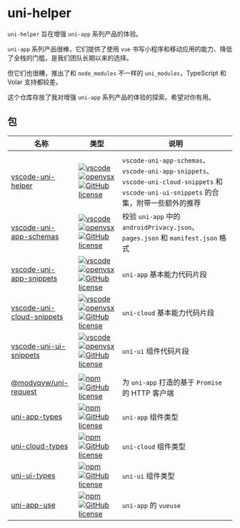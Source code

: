 # uni-helper

`uni-helper` 旨在增强 `uni-app` 系列产品的体验。

`uni-app` 系列产品很棒，它们提供了使用 `vue` 书写小程序和移动应用的能力、降低了全栈的门槛，是我们团队长期以来的选择。

但它们也很糟，推出了和 `node_modules` 不一样的 `uni_modules`，TypeScript 和 Volar 支持都较差。

这个仓库存放了我对增强 `uni-app` 系列产品的体验的探索。希望对你有用。

## 包

| 名称                                                                        | 类型                                                                                                                                                                                                                                                                                                                                                                                                                                                                                                                                                                                       | 说明                                                                                                                                    |
| --------------------------------------------------------------------------- | ------------------------------------------------------------------------------------------------------------------------------------------------------------------------------------------------------------------------------------------------------------------------------------------------------------------------------------------------------------------------------------------------------------------------------------------------------------------------------------------------------------------------------------------------------------------------------------------ | --------------------------------------------------------------------------------------------------------------------------------------- |
|                                                                             |                                                                                                                                                                                                                                                                                                                                                                                                                                                                                                                                                                                            |                                                                                                                                         |
| [vscode-uni-helper](./packages/vscode-uni-helper/README.md)                 | [![vscode](https://vsmarketplacebadge.apphb.com/version-short/ModyQyW.vscode-uni-helper.svg)](https://marketplace.visualstudio.com/items?itemName=ModyQyW.vscode-uni-helper) [![openvsx](https://img.shields.io/badge/dynamic/json?color=brightgreen&label=OpenVSX&query=%24.version&url=https%3A%2F%2Fopen-vsx.org%2Fapi%2FModyQyW%2Fvscode-uni-helper)](https://open-vsx.org/extension/ModyQyW/vscode-uni-helper) [![GitHub license](https://img.shields.io/github/license/ModyQyW/uni-helper)](https://github.com/ModyQyW/uni-helper/blob/main/LICENSE)                                 | `vscode-uni-app-schemas`、`vscode-uni-app-snippets`、`vscode-uni-cloud-snippets` 和 `vscode-uni-ui-snippets` 的合集，附带一些额外的推荐 |
| [vscode-uni-app-schemas](./packages/vscode-uni-app-schemas/README.md)       | [![vscode](https://vsmarketplacebadge.apphb.com/version-short/ModyQyW.vscode-uni-app-schemas.svg)](https://marketplace.visualstudio.com/items?itemName=ModyQyW.vscode-uni-app-schemas) [![openvsx](https://img.shields.io/badge/dynamic/json?color=brightgreen&label=OpenVSX&query=%24.version&url=https%3A%2F%2Fopen-vsx.org%2Fapi%2FModyQyW%2Fvscode-uni-app-schemas)](https://open-vsx.org/extension/ModyQyW/vscode-uni-app-schemas) [![GitHub license](https://img.shields.io/github/license/ModyQyW/uni-helper)](https://github.com/ModyQyW/uni-helper/blob/main/LICENSE)             | 校验 `uni-app` 中的 `androidPrivacy.json`、`pages.json` 和 `manifest.json` 格式                                                         |
| [vscode-uni-app-snippets](./packages/vscode-uni-app-snippets/README.md)     | [![vscode](https://vsmarketplacebadge.apphb.com/version-short/ModyQyW.vscode-uni-app-snippets.svg)](https://marketplace.visualstudio.com/items?itemName=ModyQyW.vscode-uni-app-snippets) [![openvsx](https://img.shields.io/badge/dynamic/json?color=brightgreen&label=OpenVSX&query=%24.version&url=https%3A%2F%2Fopen-vsx.org%2Fapi%2FModyQyW%2Fvscode-uni-app-snippets)](https://open-vsx.org/extension/ModyQyW/vscode-uni-app-snippets) [![GitHub license](https://img.shields.io/github/license/ModyQyW/uni-helper)](https://github.com/ModyQyW/uni-helper/blob/main/LICENSE)         | `uni-app` 基本能力代码片段                                                                                                              |
| [vscode-uni-cloud-snippets](./packages/vscode-uni-cloud-snippets/README.md) | [![vscode](https://vsmarketplacebadge.apphb.com/version-short/ModyQyW.vscode-uni-cloud-snippets.svg)](https://marketplace.visualstudio.com/items?itemName=ModyQyW.vscode-uni-cloud-snippets) [![openvsx](https://img.shields.io/badge/dynamic/json?color=brightgreen&label=OpenVSX&query=%24.version&url=https%3A%2F%2Fopen-vsx.org%2Fapi%2FModyQyW%2Fvscode-uni-cloud-snippets)](https://open-vsx.org/extension/ModyQyW/vscode-uni-cloud-snippets) [![GitHub license](https://img.shields.io/github/license/ModyQyW/uni-helper)](https://github.com/ModyQyW/uni-helper/blob/main/LICENSE) | `uni-cloud` 基本能力代码片段                                                                                                            |
| [vscode-uni-ui-snippets](./packages/vscode-uni-ui-snippets/README.md)       | [![vscode](https://vsmarketplacebadge.apphb.com/version-short/ModyQyW.vscode-uni-ui-snippets.svg)](https://marketplace.visualstudio.com/items?itemName=ModyQyW.vscode-uni-ui-snippets) [![openvsx](https://img.shields.io/badge/dynamic/json?color=brightgreen&label=OpenVSX&query=%24.version&url=https%3A%2F%2Fopen-vsx.org%2Fapi%2FModyQyW%2Fvscode-uni-ui-snippets)](https://open-vsx.org/extension/ModyQyW/vscode-uni-ui-snippets) [![GitHub license](https://img.shields.io/github/license/ModyQyW/uni-helper)](https://github.com/ModyQyW/uni-helper/blob/main/LICENSE)             | `uni-ui` 组件代码片段                                                                                                                   |
|                                                                             |                                                                                                                                                                                                                                                                                                                                                                                                                                                                                                                                                                                            |                                                                                                                                         |
| [@modyqyw/uni-request](./packages/uni-request)                              | [![npm](https://img.shields.io/npm/v/@modyqyw/uni-request)](https://www.npmjs.com/package/@modyqyw/uni-request) [![GitHub license](https://img.shields.io/github/license/ModyQyW/uni-helper)](https://github.com/ModyQyW/uni-helper/blob/main/LICENSE)                                                                                                                                                                                                                                                                                                                                     | 为 `uni-app` 打造的基于 `Promise` 的 HTTP 客户端                                                                                        |
| [uni-app-types](./packages/uni-app-types)                                   | [![npm](https://img.shields.io/npm/v/uni-app-types)](https://www.npmjs.com/package/uni-app-types) [![GitHub license](https://img.shields.io/github/license/ModyQyW/uni-helper)](https://github.com/ModyQyW/uni-helper/blob/main/LICENSE)                                                                                                                                                                                                                                                                                                                                                   | `uni-app` 组件类型                                                                                                                      |
| [uni-cloud-types](./packages/uni-cloud-types)                               | [![npm](https://img.shields.io/npm/v/uni-cloud-types)](https://www.npmjs.com/package/uni-cloud-types) [![GitHub license](https://img.shields.io/github/license/ModyQyW/uni-helper)](https://github.com/ModyQyW/uni-helper/blob/main/LICENSE)                                                                                                                                                                                                                                                                                                                                               | `uni-cloud` 组件类型                                                                                                                    |
| [uni-ui-types](./packages/uni-ui-types)                                     | [![npm](https://img.shields.io/npm/v/uni-ui-types)](https://www.npmjs.com/package/uni-ui-types) [![GitHub license](https://img.shields.io/github/license/ModyQyW/uni-helper)](https://github.com/ModyQyW/uni-helper/blob/main/LICENSE)                                                                                                                                                                                                                                                                                                                                                     | `uni-ui` 组件类型                                                                                                                       |
| [uni-app-use](./packages/vueuse-uni-app)                                    | [![npm](https://img.shields.io/npm/v/uni-app-use)](https://www.npmjs.com/package/uni-app-use) [![GitHub license](https://img.shields.io/github/license/ModyQyW/uni-helper)](https://github.com/ModyQyW/uni-helper/blob/main/LICENSE)                                                                                                                                                                                                                                                                                                                                                       | `uni-app` 的 `vueuse`                                                                                                                   |
